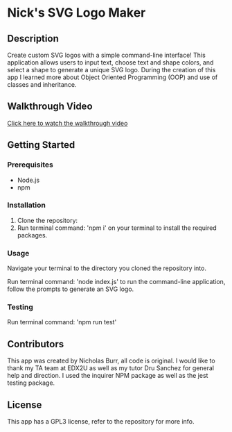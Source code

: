 # Nick's SVG Logo Maker

## Description
Create custom SVG logos with a simple command-line interface! This application allows users to input text, choose text and shape colors, and select a shape to generate a unique SVG logo. During the creation of this app I learned more about Object Oriented Programming (OOP) and use of classes and inheritance. 

## Walkthrough Video
[Click here to watch the walkthrough video](https://youtu.be/UFKi7QdDFqQ)


## Getting Started

### Prerequisites
- Node.js
- npm

### Installation

1. Clone the repository:
2. Run terminal command: 'npm i' on your terminal to install the required packages.

### Usage

Navigate your terminal to the  directory you cloned the repository into.

Run terminal command: 'node index.js' to run the command-line application, follow the prompts to generate an SVG logo. 


### Testing
Run terminal command: 'npm run test'

## Contributors
This app was created by Nicholas Burr, all code is original. I would like to thank my TA team at EDX2U as well as my tutor Dru Sanchez for general help and direction. I used the inquirer NPM package as well as the jest testing package. 

## License
This app has a GPL3 license, refer to the repository for more info. 


